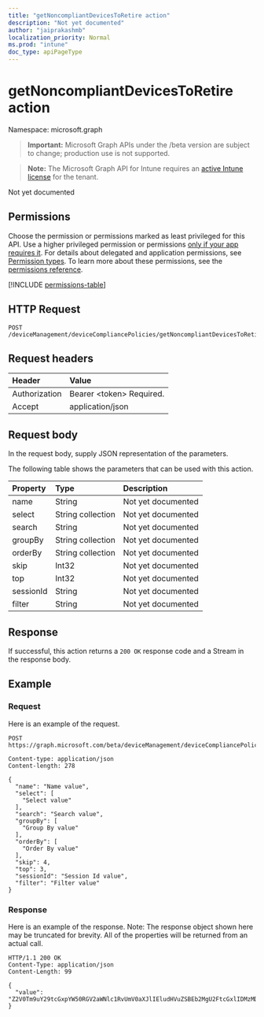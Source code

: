 ```yaml
---
title: "getNoncompliantDevicesToRetire action"
description: "Not yet documented"
author: "jaiprakashmb"
localization_priority: Normal
ms.prod: "intune"
doc_type: apiPageType
---
```


# getNoncompliantDevicesToRetire action

Namespace: microsoft.graph

> **Important:** Microsoft Graph APIs under the /beta version are subject to change; production use is not supported.

> **Note:** The Microsoft Graph API for Intune requires an [active Intune license](https://go.microsoft.com/fwlink/?linkid=839381) for the tenant.

Not yet documented

## Permissions
Choose the permission or permissions marked as least privileged for this API. Use a higher privileged permission or permissions [only if your app requires it](/graph/permissions-overview#best-practices-for-using-microsoft-graph-permissions). For details about delegated and application permissions, see [Permission types](/graph/permissions-overview#permission-types). To learn more about these permissions, see the [permissions reference](/graph/permissions-reference).

<!-- { "blockType": "permissions", "name": "intune_deviceconfig_devicecompliancepolicy_getnoncompliantdevicestoretire" } -->
[!INCLUDE [permissions-table](../includes/permissions/intune-deviceconfig-devicecompliancepolicy-getnoncompliantdevicestoretire-permissions.md)]

## HTTP Request
<!-- {
  "blockType": "ignored"
}
-->
``` http
POST /deviceManagement/deviceCompliancePolicies/getNoncompliantDevicesToRetire
```

## Request headers
|Header|Value|
|:---|:---|
|Authorization|Bearer &lt;token&gt; Required.|
|Accept|application/json|

## Request body
In the request body, supply JSON representation of the parameters.

The following table shows the parameters that can be used with this action.

|Property|Type|Description|
|:---|:---|:---|
|name|String|Not yet documented|
|select|String collection|Not yet documented|
|search|String|Not yet documented|
|groupBy|String collection|Not yet documented|
|orderBy|String collection|Not yet documented|
|skip|Int32|Not yet documented|
|top|Int32|Not yet documented|
|sessionId|String|Not yet documented|
|filter|String|Not yet documented|



## Response
If successful, this action returns a `200 OK` response code and a Stream in the response body.

## Example

### Request
Here is an example of the request.
``` http
POST https://graph.microsoft.com/beta/deviceManagement/deviceCompliancePolicies/getNoncompliantDevicesToRetire

Content-type: application/json
Content-length: 278

{
  "name": "Name value",
  "select": [
    "Select value"
  ],
  "search": "Search value",
  "groupBy": [
    "Group By value"
  ],
  "orderBy": [
    "Order By value"
  ],
  "skip": 4,
  "top": 3,
  "sessionId": "Session Id value",
  "filter": "Filter value"
}
```

### Response
Here is an example of the response. Note: The response object shown here may be truncated for brevity. All of the properties will be returned from an actual call.
``` http
HTTP/1.1 200 OK
Content-Type: application/json
Content-Length: 99

{
  "value": "Z2V0Tm9uY29tcGxpYW50RGV2aWNlc1RvUmV0aXJlIEludHVuZSBEb2MgU2FtcGxlIDMzMDg1MTMxNQ=="
}
```

